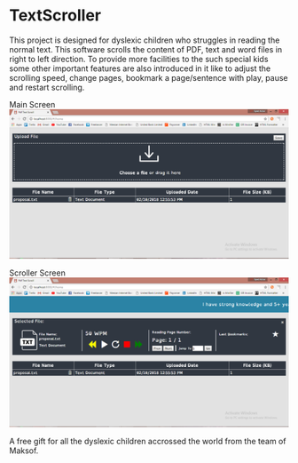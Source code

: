 # TextScroller

This project is designed for dyslexic children who struggles in reading the normal text. This software scrolls the content of PDF, text and word files in right to left direction. To provide more facilities to the such special kids some other important features are also introduced in it like to adjust the scrolling speed, change pages, bookmark a page/sentence with play, pause and restart scrolling.  

Main Screen
![picture](demo/main.PNG)

Scroller Screen
![picture](demo/scroller.PNG)

A free gift for all the dyslexic children accrossed the world from the team of Maksof.
